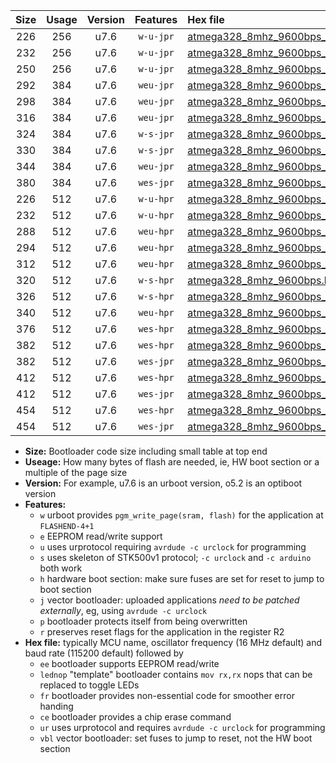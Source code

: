 |Size|Usage|Version|Features|Hex file|
|:-:|:-:|:-:|:-:|:--|
|226|256|u7.6|`w-u-jpr`|[atmega328_8mhz_9600bps_ur_vbl.hex](https://raw.githubusercontent.com/stefanrueger/urboot/main/atmega328_8mhz_9600bps_ur_vbl.hex)|
|232|256|u7.6|`w-u-jpr`|[atmega328_8mhz_9600bps_lednop_ur_vbl.hex](https://raw.githubusercontent.com/stefanrueger/urboot/main/atmega328_8mhz_9600bps_lednop_ur_vbl.hex)|
|250|256|u7.6|`w-u-jpr`|[atmega328_8mhz_9600bps_lednop_fr_ur_vbl.hex](https://raw.githubusercontent.com/stefanrueger/urboot/main/atmega328_8mhz_9600bps_lednop_fr_ur_vbl.hex)|
|292|384|u7.6|`weu-jpr`|[atmega328_8mhz_9600bps_ee_ur_vbl.hex](https://raw.githubusercontent.com/stefanrueger/urboot/main/atmega328_8mhz_9600bps_ee_ur_vbl.hex)|
|298|384|u7.6|`weu-jpr`|[atmega328_8mhz_9600bps_ee_lednop_ur_vbl.hex](https://raw.githubusercontent.com/stefanrueger/urboot/main/atmega328_8mhz_9600bps_ee_lednop_ur_vbl.hex)|
|316|384|u7.6|`weu-jpr`|[atmega328_8mhz_9600bps_ee_lednop_fr_ur_vbl.hex](https://raw.githubusercontent.com/stefanrueger/urboot/main/atmega328_8mhz_9600bps_ee_lednop_fr_ur_vbl.hex)|
|324|384|u7.6|`w-s-jpr`|[atmega328_8mhz_9600bps_vbl.hex](https://raw.githubusercontent.com/stefanrueger/urboot/main/atmega328_8mhz_9600bps_vbl.hex)|
|330|384|u7.6|`w-s-jpr`|[atmega328_8mhz_9600bps_lednop_vbl.hex](https://raw.githubusercontent.com/stefanrueger/urboot/main/atmega328_8mhz_9600bps_lednop_vbl.hex)|
|344|384|u7.6|`weu-jpr`|[atmega328_8mhz_9600bps_ee_lednop_fr_ce_ur_vbl.hex](https://raw.githubusercontent.com/stefanrueger/urboot/main/atmega328_8mhz_9600bps_ee_lednop_fr_ce_ur_vbl.hex)|
|380|384|u7.6|`wes-jpr`|[atmega328_8mhz_9600bps_ee_vbl.hex](https://raw.githubusercontent.com/stefanrueger/urboot/main/atmega328_8mhz_9600bps_ee_vbl.hex)|
|226|512|u7.6|`w-u-hpr`|[atmega328_8mhz_9600bps_ur.hex](https://raw.githubusercontent.com/stefanrueger/urboot/main/atmega328_8mhz_9600bps_ur.hex)|
|232|512|u7.6|`w-u-hpr`|[atmega328_8mhz_9600bps_lednop_ur.hex](https://raw.githubusercontent.com/stefanrueger/urboot/main/atmega328_8mhz_9600bps_lednop_ur.hex)|
|288|512|u7.6|`weu-hpr`|[atmega328_8mhz_9600bps_ee_ur.hex](https://raw.githubusercontent.com/stefanrueger/urboot/main/atmega328_8mhz_9600bps_ee_ur.hex)|
|294|512|u7.6|`weu-hpr`|[atmega328_8mhz_9600bps_ee_lednop_ur.hex](https://raw.githubusercontent.com/stefanrueger/urboot/main/atmega328_8mhz_9600bps_ee_lednop_ur.hex)|
|312|512|u7.6|`weu-hpr`|[atmega328_8mhz_9600bps_ee_lednop_fr_ur.hex](https://raw.githubusercontent.com/stefanrueger/urboot/main/atmega328_8mhz_9600bps_ee_lednop_fr_ur.hex)|
|320|512|u7.6|`w-s-hpr`|[atmega328_8mhz_9600bps.hex](https://raw.githubusercontent.com/stefanrueger/urboot/main/atmega328_8mhz_9600bps.hex)|
|326|512|u7.6|`w-s-hpr`|[atmega328_8mhz_9600bps_lednop.hex](https://raw.githubusercontent.com/stefanrueger/urboot/main/atmega328_8mhz_9600bps_lednop.hex)|
|340|512|u7.6|`weu-hpr`|[atmega328_8mhz_9600bps_ee_lednop_fr_ce_ur.hex](https://raw.githubusercontent.com/stefanrueger/urboot/main/atmega328_8mhz_9600bps_ee_lednop_fr_ce_ur.hex)|
|376|512|u7.6|`wes-hpr`|[atmega328_8mhz_9600bps_ee.hex](https://raw.githubusercontent.com/stefanrueger/urboot/main/atmega328_8mhz_9600bps_ee.hex)|
|382|512|u7.6|`wes-hpr`|[atmega328_8mhz_9600bps_ee_lednop.hex](https://raw.githubusercontent.com/stefanrueger/urboot/main/atmega328_8mhz_9600bps_ee_lednop.hex)|
|382|512|u7.6|`wes-jpr`|[atmega328_8mhz_9600bps_ee_lednop_vbl.hex](https://raw.githubusercontent.com/stefanrueger/urboot/main/atmega328_8mhz_9600bps_ee_lednop_vbl.hex)|
|412|512|u7.6|`wes-hpr`|[atmega328_8mhz_9600bps_ee_lednop_fr.hex](https://raw.githubusercontent.com/stefanrueger/urboot/main/atmega328_8mhz_9600bps_ee_lednop_fr.hex)|
|412|512|u7.6|`wes-jpr`|[atmega328_8mhz_9600bps_ee_lednop_fr_vbl.hex](https://raw.githubusercontent.com/stefanrueger/urboot/main/atmega328_8mhz_9600bps_ee_lednop_fr_vbl.hex)|
|454|512|u7.6|`wes-hpr`|[atmega328_8mhz_9600bps_ee_lednop_fr_ce.hex](https://raw.githubusercontent.com/stefanrueger/urboot/main/atmega328_8mhz_9600bps_ee_lednop_fr_ce.hex)|
|454|512|u7.6|`wes-jpr`|[atmega328_8mhz_9600bps_ee_lednop_fr_ce_vbl.hex](https://raw.githubusercontent.com/stefanrueger/urboot/main/atmega328_8mhz_9600bps_ee_lednop_fr_ce_vbl.hex)|

- **Size:** Bootloader code size including small table at top end
- **Useage:** How many bytes of flash are needed, ie, HW boot section or a multiple of the page size
- **Version:** For example, u7.6 is an urboot version, o5.2 is an optiboot version
- **Features:**
  + `w` urboot provides `pgm_write_page(sram, flash)` for the application at `FLASHEND-4+1`
  + `e` EEPROM read/write support
  + `u` uses urprotocol requiring `avrdude -c urclock` for programming
  + `s` uses skeleton of STK500v1 protocol; `-c urclock` and `-c arduino` both work
  + `h` hardware boot section: make sure fuses are set for reset to jump to boot section
  + `j` vector bootloader: uploaded applications *need to be patched externally*, eg, using `avrdude -c urclock`
  + `p` bootloader protects itself from being overwritten
  + `r` preserves reset flags for the application in the register R2
- **Hex file:** typically MCU name, oscillator frequency (16 MHz default) and baud rate (115200 default) followed by
  + `ee` bootloader supports EEPROM read/write
  + `lednop` "template" bootloader contains `mov rx,rx` nops that can be replaced to toggle LEDs
  + `fr` bootloader provides non-essential code for smoother error handing
  + `ce` bootloader provides a chip erase command
  + `ur` uses urprotocol and requires `avrdude -c urclock` for programming
  + `vbl` vector bootloader: set fuses to jump to reset, not the HW boot section
